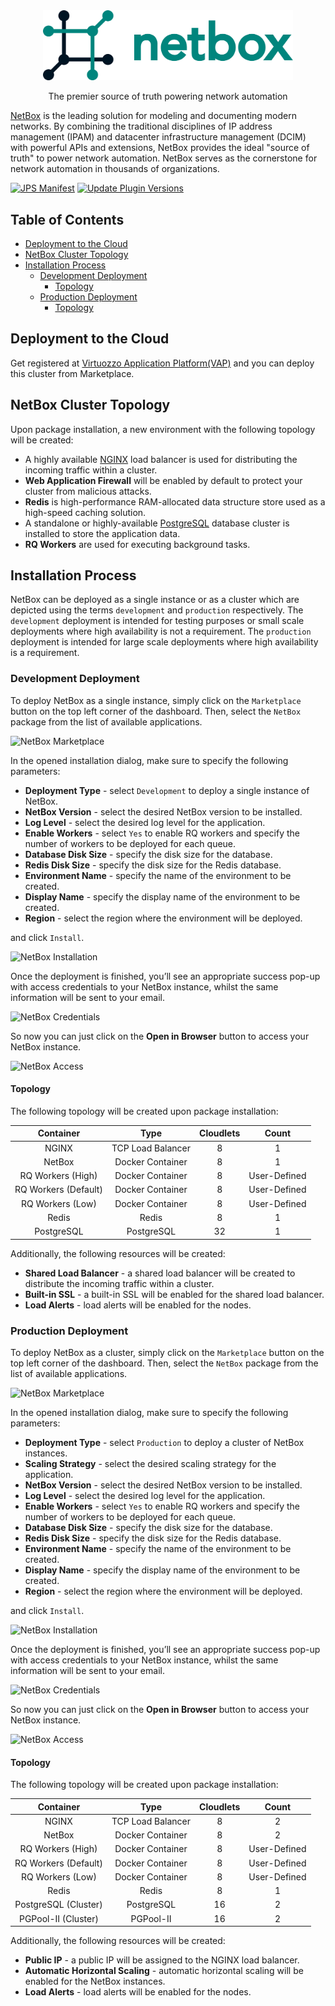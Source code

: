 <div align="center">
  <img src="https://raw.githubusercontent.com/netbox-community/netbox/develop/docs/netbox_logo.svg" width="400" alt="NetBox logo" />
  <p>The premier source of truth powering network automation</p>
</div>

[NetBox](https://github.com/netbox-community/netbox) is the leading solution for modeling and documenting modern
networks. By
combining the traditional disciplines of IP address management (IPAM) and
datacenter infrastructure management (DCIM) with powerful APIs and extensions,
NetBox provides the ideal "source of truth" to power network automation.
NetBox serves as the cornerstone for network automation in thousands of organizations.

[![JPS Manifest](https://github.com/Onemind-Services-LLC/netbox-jps/actions/workflows/ci.yml/badge.svg)](https://github.com/Onemind-Services-LLC/netbox-jps/actions/workflows/ci.yml) [![Update Plugin Versions](https://github.com/Onemind-Services-LLC/netbox-jps/actions/workflows/versions.yml/badge.svg)](https://github.com/Onemind-Services-LLC/netbox-jps/actions/workflows/versions.yml)

## Table of Contents

- [Deployment to the Cloud](#deployment-to-the-cloud)
- [NetBox Cluster Topology](#netbox-cluster-topology)
- [Installation Process](#installation-process)
  - [Development Deployment](#development-deployment)
    - [Topology](#topology)
  - [Production Deployment](#production-deployment)
    - [Topology](#topology-1)


## Deployment to the Cloud

Get registered at [Virtuozzo Application Platform(VAP)](https://app.xapp.cloudmydc.com/) and you can deploy this
cluster from Marketplace.

## NetBox Cluster Topology

Upon package installation, a new environment with the following topology will be created:

- A highly available [NGINX](https://www.virtuozzo.com/application-platform-docs/tcp-load-balancing/) load balancer
  is used for distributing the incoming traffic within a cluster.
- **Web Application Firewall** will be enabled by default to protect your cluster from malicious attacks.
- **Redis** is high-performance RAM-allocated data structure store used as a high-speed caching solution.
- A standalone or highly-available [PostgreSQL](https://github.com/jelastic-jps/postgres) database cluster is installed
  to store the application data.
- **RQ Workers** are used for executing background tasks.

## Installation Process

NetBox can be deployed as a single instance or as a cluster which are depicted using the terms `development` and
`production` respectively. The `development` deployment is intended for testing purposes or small scale deployments
where high availability is not a requirement. The `production` deployment is intended for large scale deployments
where high availability is a requirement.

### Development Deployment

To deploy NetBox as a single instance, simply click on the `Marketplace` button on the top left corner of the dashboard.
Then, select the `NetBox` package from the list of available applications.

![NetBox Marketplace](images/netbox-marketplace.png)

In the opened installation dialog, make sure to specify the following parameters:

- **Deployment Type** - select `Development` to deploy a single instance of NetBox.
- **NetBox Version** - select the desired NetBox version to be installed.
- **Log Level** - select the desired log level for the application.
- **Enable Workers** - select `Yes` to enable RQ workers and specify the number of workers to be deployed for each
  queue.
- **Database Disk Size** - specify the disk size for the database.
- **Redis Disk Size** - specify the disk size for the Redis database.
- **Environment Name** - specify the name of the environment to be created.
- **Display Name** - specify the display name of the environment to be created.
- **Region** - select the region where the environment will be deployed.

and click `Install`.

![NetBox Installation](images/netbox-installation.png)

Once the deployment is finished, you’ll see an appropriate success pop-up with access credentials to your NetBox
instance, whilst the same information will be sent to your email.

![NetBox Credentials](images/netbox-credentials.png)

So now you can just click on the **Open in Browser** button to access your NetBox instance.

![NetBox Access](images/netbox-access.png)

#### Topology

The following topology will be created upon package installation:

|      Container       |       Type        | Cloudlets |    Count     |
|:--------------------:|:-----------------:|:---------:|:------------:|
|        NGINX         | TCP Load Balancer |     8     |      1       |
|        NetBox        | Docker Container  |     8     |      1       |
|  RQ Workers (High)   | Docker Container  |     8     | User-Defined |
| RQ Workers (Default) | Docker Container  |     8     | User-Defined |
|   RQ Workers (Low)   | Docker Container  |     8     | User-Defined |
|        Redis         |       Redis       |     8     |      1       |
|      PostgreSQL      |    PostgreSQL     |    32     |      1       |

Additionally, the following resources will be created:

- **Shared Load Balancer** - a shared load balancer will be created to distribute the incoming traffic within a cluster.
- **Built-in SSL** - a built-in SSL will be enabled for the shared load balancer.
- **Load Alerts** - load alerts will be enabled for the nodes.

### Production Deployment

To deploy NetBox as a cluster, simply click on the `Marketplace` button on the top left corner of the dashboard.
Then, select the `NetBox` package from the list of available applications.

![NetBox Marketplace](images/netbox-marketplace.png)

In the opened installation dialog, make sure to specify the following parameters:

- **Deployment Type** - select `Production` to deploy a cluster of NetBox instances.
- **Scaling Strategy** - select the desired scaling strategy for the application.
- **NetBox Version** - select the desired NetBox version to be installed.
- **Log Level** - select the desired log level for the application.
- **Enable Workers** - select `Yes` to enable RQ workers and specify the number of workers to be deployed for each
  queue.
- **Database Disk Size** - specify the disk size for the database.
- **Redis Disk Size** - specify the disk size for the Redis database.
- **Environment Name** - specify the name of the environment to be created.
- **Display Name** - specify the display name of the environment to be created.
- **Region** - select the region where the environment will be deployed.

and click `Install`.

![NetBox Installation](images/netbox-installation.png)

Once the deployment is finished, you’ll see an appropriate success pop-up with access credentials to your NetBox
instance, whilst the same information will be sent to your email.

![NetBox Credentials](images/netbox-credentials.png)

So now you can just click on the **Open in Browser** button to access your NetBox instance.

![NetBox Access](images/netbox-access.png)

#### Topology

The following topology will be created upon package installation:

|      Container       |       Type        | Cloudlets |    Count     |
|:--------------------:|:-----------------:|:---------:|:------------:|
|        NGINX         | TCP Load Balancer |     8     |      2       |
|        NetBox        | Docker Container  |     8     |      2       |
|  RQ Workers (High)   | Docker Container  |     8     | User-Defined |
| RQ Workers (Default) | Docker Container  |     8     | User-Defined |
|   RQ Workers (Low)   | Docker Container  |     8     | User-Defined |
|        Redis         |       Redis       |     8     |      1       |
| PostgreSQL (Cluster) |    PostgreSQL     |    16     |      2       |
| PGPool-II (Cluster)  |     PGPool-II     |    16     |      2       |

Additionally, the following resources will be created:

- **Public IP** - a public IP will be assigned to the NGINX load balancer.
- **Automatic Horizontal Scaling** - automatic horizontal scaling will be enabled for the NetBox instances.
- **Load Alerts** - load alerts will be enabled for the nodes.
